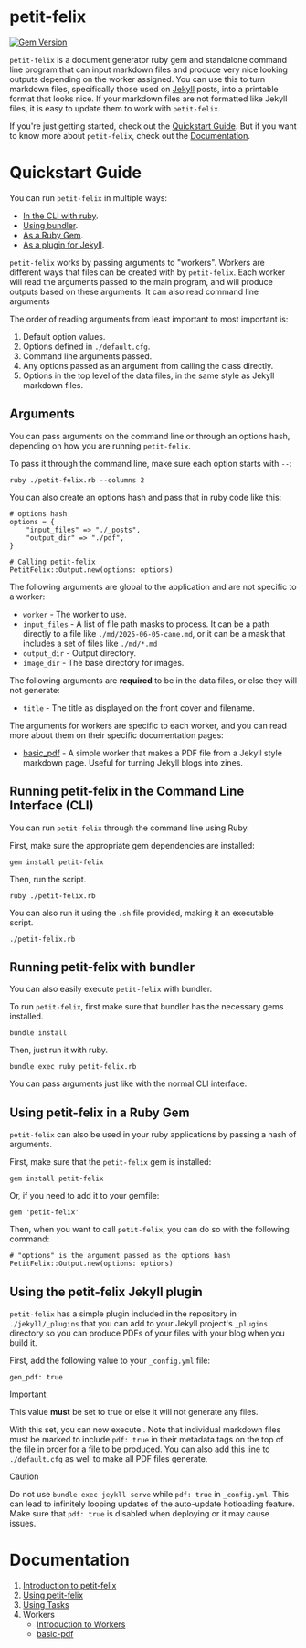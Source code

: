 # petit-felix

[![Gem Version](https://badge.fury.io/rb/petit-felix.svg)](https://badge.fury.io/rb/petit-felix)

``petit-felix`` is a document generator ruby gem and standalone command line program that can input markdown files and produce very nice looking outputs depending on the worker assigned. You can use this to turn markdown files, specifically those used on [Jekyll](https://jekyllrb.com/) posts, into a printable format that looks nice. If your markdown files are not formatted like Jekyll files, it is easy to update them to work with ``petit-felix``.

If you're just getting started, check out the [Quickstart Guide](#quickstart-guide). But if you want to know more about ``petit-felix``, check out the [Documentation](#documentation).

# Quickstart Guide

You can run ``petit-felix`` in multiple ways:

- [In the CLI with ruby](#running-petit-felix-in-the-command-line-interface-cli).
- [Using bundler](#running-petit-felix-with-bundler).
- [As a Ruby Gem](#using-petit-felix-in-a-ruby-gem).
- [As a plugin for Jekyll](#using-the-petit-felix-jekyll-plugin).

``petit-felix`` works by passing arguments to "workers". Workers are different ways that files can be created with by ``petit-felix``. Each worker will read the arguments passed to the main program, and will produce outputs based on these arguments. It can also read command line arguments

The order of reading arguments from least important to most important is:

1. Default option values.
2. Options defined in ``./default.cfg``.
3. Command line arguments passed.
4. Any options passed as an argument from calling the class directly.
5. Options in the top level of the data files, in the same style as Jekyll markdown files.

## Arguments

You can pass arguments on the command line or through an options hash, depending on how you are running ``petit-felix``. 

To pass it through the command line, make sure each option starts with ``--``:

```
ruby ./petit-felix.rb --columns 2
``` 

You can also create an options hash and pass that in ruby code like this:

```
# options hash
options = {
	"input_files" => "./_posts",
	"output_dir" => "./pdf",
}

# Calling petit-felix
PetitFelix::Output.new(options: options)
```

The following arguments are global to the application and are not specific to a worker:
* ``worker`` - The worker to use.
* ``input_files`` - A list of file path masks to process. It can be a path directly to a file like ``./md/2025-06-05-cane.md``, or it can be a mask that includes a set of files like ``./md/*.md``
* ``output_dir`` - Output directory.
* ``image_dir`` - The base directory for images.

The following arguments are **required** to be in the data files, or else they will not generate:
* ``title`` - The title as displayed on the front cover and filename.

The arguments for workers are specific to each worker, and you can read more about them on their specific documentation pages:

- [basic_pdf](docs/workers/basic_pdf) - A simple worker that makes a PDF file from a Jekyll style markdown page. Useful for turning Jekyll blogs into zines.

## Running petit-felix in the Command Line Interface (CLI)

You can run ``petit-felix`` through the command line using Ruby.

First, make sure the appropriate gem dependencies are installed:

```
gem install petit-felix
```

Then, run the script.

```
ruby ./petit-felix.rb
```

You can also run it using the ``.sh`` file provided, making it an executable script.

```
./petit-felix.rb
```

## Running petit-felix with bundler

You can also easily execute ``petit-felix`` with bundler.

To run ``petit-felix``, first make sure that bundler has the necessary gems installed.

```
bundle install
```

Then, just run it with ruby.

```
bundle exec ruby petit-felix.rb
```

You can pass arguments just like with the normal CLI interface.

## Using petit-felix in a Ruby Gem

``petit-felix`` can also be used in your ruby applications by passing a hash of arguments.

First, make sure that the ``petit-felix`` gem is installed:

```
gem install petit-felix
```

Or, if you need to add it to your gemfile:

```
gem 'petit-felix'
```

Then, when you want to call ``petit-felix``, you can do so with the following command:

```
# "options" is the argument passed as the options hash
PetitFelix::Output.new(options: options)
```

## Using the petit-felix Jekyll plugin

``petit-felix`` has a simple plugin included in the repository in ``./jekyll/_plugins`` that you can add to your Jekyll project's ``_plugins`` directory so you can produce PDFs of your files with your blog when you build it.

First, add the following value to your ``_config.yml`` file:

```
gen_pdf: true
```

> [!IMPORTANT]  
> This value **must** be set to true or else it will not generate any files.

With this set, you can now execute . Note that individual markdown files must be marked to include ``pdf: true`` in their metadata tags on the top of the file in order for a file to be produced. You can also add this line to ``./default.cfg`` as well to make all PDF files generate.

> [!CAUTION]
> Do not use ``bundle exec jeykll serve`` while ``pdf: true`` in ``_config.yml``. This can lead to infinitely looping updates of the auto-update hotloading feature. Make sure that ``pdf: true`` is disabled when deploying or it may cause issues.

# Documentation

1. [Introduction to petit-felix](intro.md)
2. [Using petit-felix](using.md)
3. [Using Tasks](tasks.md)
4. Workers
    - [Introduction to Workers](workers/intro.md)
    - [basic-pdf](workers/basic_pdf.md)
